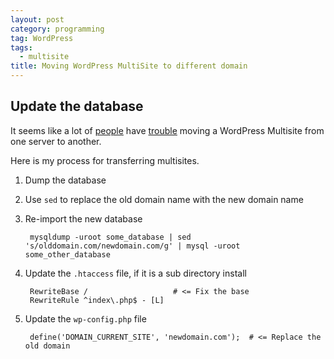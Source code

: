 ```yaml
---
layout: post
category: programming
tag: WordPress
tags: 
  - multisite
title: Moving WordPress MultiSite to different domain
---
```


## Update the database

It seems like a lot of [people](http://wordpress.org/support/topic/transfer-multisite-to-another-server#post-1957979) have [trouble](http://www.totalcomputersusa.com/2012/11/moving-wordpress-multisite-to-a-new-domainserver/) moving a WordPress Multisite from one server to another.

Here is my process for transferring multisites.

1. Dump the database
1. Use `sed` to replace the old domain name with the new domain name
1. Re-import the new database

        mysqldump -uroot some_database | sed 's/olddomain.com/newdomain.com/g' | mysql -uroot some_other_database

1. Update the `.htaccess` file, if it is a sub directory install

        RewriteBase /                   # <= Fix the base
        RewriteRule ^index\.php$ - [L]

1. Update the `wp-config.php` file

        define('DOMAIN_CURRENT_SITE', 'newdomain.com');  # <= Replace the old domain
